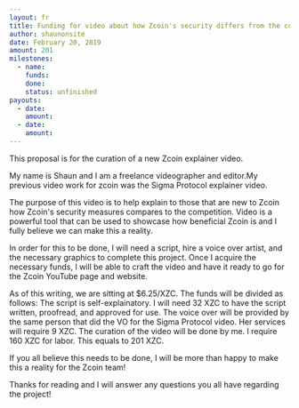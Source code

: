 ```yaml
---
layout: fr
title: Funding for video about how Zcoin's security differs from the competition
author: shaunonsite
date: February 20, 2019
amount: 201 
milestones:
  - name: 
    funds: 
    done:
    status: unfinished
payouts:
  - date:
    amount:
  - date:
    amount:
---
```

This proposal is for the curation of a new Zcoin explainer video. 

My name is Shaun and I am a freelance videographer and editor.My previous video work for zcoin was the Sigma Protocol
explainer video. 

The purpose of this video is to help explain to those that are new to Zcoin how Zcoin's security measures compares to
the competition. Video is a powerful tool that can be used to showcase how beneficial Zcoin is and I fully believe we
can make this a reality.

In order for this to be done, I will need a script, hire a voice over artist, and the
necessary graphics to complete this project. Once I acquire the necessary funds, I will be able to craft the video 
and have it ready to go for the Zcoin YouTube page and website.

As of this writing, we are sitting at $6.25/XZC. The funds will be divided as follows:
The script is self-explainatory. I will need 32 XZC to have the script written, proofread, and approved for use.
The voice over will be provided by the same person that did the VO for the Sigma Protocol video. 
Her services will require 9 XZC. The curation of the video will be done by me. I require 160 XZC for labor. This equals
to 201 XZC.

If you all believe this needs to be done, I will be more than happy to make this a reality for the Zcoin team!

Thanks for reading and I will answer any questions you all have regarding the project!

